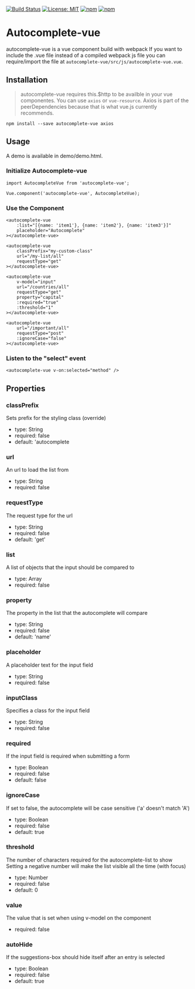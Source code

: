 [![Build Status](https://travis-ci.org/tecbeast42/autocomplete-vue.svg?branch=master)](https://travis-ci.org/tecbeast42/autocomplete-vue)
[![License: MIT](https://img.shields.io/badge/license-MIT-blue.svg)](https://opensource.org/licenses/MIT)
[![npm](https://img.shields.io/npm/v/autocomplete-vue.svg)](https://www.npmjs.com/package/autocomplete-vue)
[![npm](https://img.shields.io/npm/dt/autocomplete-vue.svg)](https://www.npmjs.com/package/autocomplete-vue)

# Autocomplete-vue

autocomplete-vue is a vue component build with webpack
If you want to include the .vue file instead of a compiled webpack js file you can require/import the file at `autocomplete-vue/src/js/autocomplete-vue.vue`.

## Installation

> autocomplete-vue requires this.$http to be availble in your vue componentes. You can use `axios` or `vue-resource`. Axios is part of the peerDependencies because that is what vue.js currently recommends.

```
npm install --save autocomplete-vue axios
```

## Usage

A demo is available in demo/demo.html.

### Initialize Autocomplete-vue

```
import AutocompleteVue from 'autocomplete-vue';

Vue.component('autocomplete-vue', AutocompleteVue);
```

### Use the Component

```
<autocomplete-vue
    :list="[{name: 'item1'}, {name: 'item2'}, {name: 'item3'}]"
    placeholder="Autocomplete"
></autocomplete-vue>

<autocomplete-vue
    classPrefix="my-custom-class"
    url="/my-list/all"
    requestType="get"
></autocomplete-vue>

<autocomplete-vue
    v-model="input"
    url="/countries/all"
    requestType="get"
    property="capital"
    :required="true"
    :threshold="1"
></autocomplete-vue>

<autocomplete-vue
    url="/important/all"
    requestType="post"
    :ignoreCase="false"
></autocomplete-vue>
```

### Listen to the "select" event

```
<autocomplete-vue v-on:selected="method" />
```

## Properties

### classPrefix

Sets prefix for the styling class (override)

- type: String
- required: false
- default: 'autocomplete

### url

An url to load the list from

- type: String
- required: false

### requestType

The request type for the url

- type: String
- required: false
- default: 'get'

### list

A list of objects that the input should be compared to

- type: Array
- required: false

### property

The property in the list that the autocomplete will compare

- type: String
- required: false
- default: 'name'

### placeholder

A placeholder text for the input field

- type: String
- required: false

### inputClass

Specifies a class for the input field

- type: String
- required: false

### required

If the input field is required when submitting a form

- type: Boolean
- required: false
- default: false

### ignoreCase

If set to false, the autocomplete will be case sensitive ('a' doesn't match 'A')

- type: Boolean
- required: false
- default: true

### threshold

The number of characters required for the autocomplete-list to show
Setting a negative number will make the list visible all the time (with focus)

- type: Number
- required: false
- default: 0

### value

The value that is set when using v-model on the component

- required: false

### autoHide

If the suggestions-box should hide itself after an entry is selected

- type: Boolean
- required: false
- default: true
